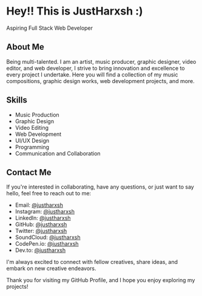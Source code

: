<!--        
Welome to my profile README file. If you are reading this then just connect with me and send "Readme" on instagram @justharxsh.
-->
# Hey!! This is JustHarxsh :)
Aspiring Full Stack Web Developer
## About Me 

Being multi-talented. I am an artist, music producer, graphic designer, video editor, and web developer, I strive to bring innovation and excellence to every project I undertake. Here you will find a collection of my music compositions, graphic design works, web development projects, and more.

## Skills

- Music Production
- Graphic Design
- Video Editing
- Web Development
- UI/UX Design
- Programming
- Communication and Collaboration

## Contact Me

If you're interested in collaborating, have any questions, or just want to say hello, feel free to reach out to me:

- Email: [@justharxsh](mailto:harshvermasj123@gmail.com)
- Instagram: [@justharxsh](https://www.instagram.com/justharxsh/)
- LinkedIn: [@justharxsh](https://www.linkedin.com/in/justharxsh/)
- GitHub: [@justharxsh](https://www.github.com/justharxsh/)
- Twitter: [@justharxsh](https://twitter.com/justharxsh)
- SoundCloud: [@justharxsh](https://soundcloud.com/justharxsh)
- CodePen.io: [@justharxsh](https://codepen.io/justharxsh)
- Dev.to: [@justharxsh](https://dev.to/justharxsh)

I'm always excited to connect with fellow creatives, share ideas, and embark on new creative endeavors.

Thank you for visiting my GitHub Profile, and I hope you enjoy exploring my projects!
